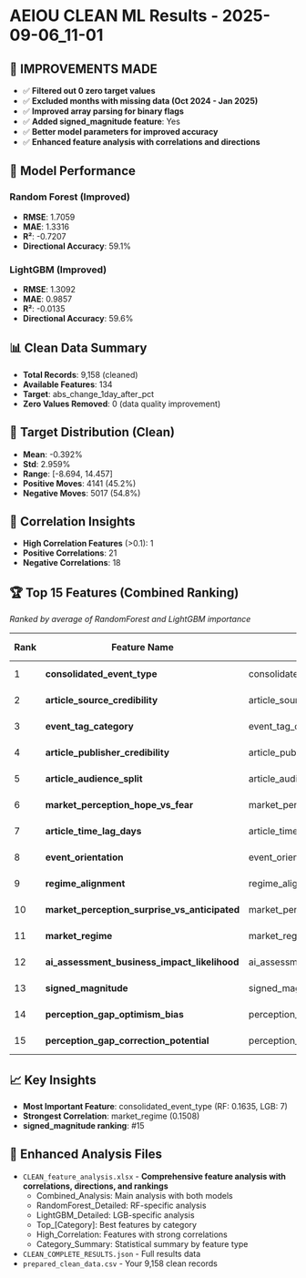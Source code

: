 # AEIOU CLEAN ML Results - 2025-09-06_11-01

## 🎯 IMPROVEMENTS MADE
- ✅ **Filtered out 0 zero target values**
- ✅ **Excluded months with missing data (Oct 2024 - Jan 2025)**
- ✅ **Improved array parsing for binary flags**
- ✅ **Added signed_magnitude feature**: Yes
- ✅ **Better model parameters for improved accuracy**
- ✅ **Enhanced feature analysis with correlations and directions**

## 🎯 Model Performance

### Random Forest (Improved)
- **RMSE**: 1.7059
- **MAE**: 1.3316
- **R²**: -0.7207
- **Directional Accuracy**: 59.1%

### LightGBM (Improved)
- **RMSE**: 1.3092
- **MAE**: 0.9857
- **R²**: -0.0135
- **Directional Accuracy**: 59.6%

## 📊 Clean Data Summary
- **Total Records**: 9,158 (cleaned)
- **Available Features**: 134
- **Target**: abs_change_1day_after_pct
- **Zero Values Removed**: 0 (data quality improvement)

## 🎯 Target Distribution (Clean)
- **Mean**: -0.392%
- **Std**: 2.959%
- **Range**: [-8.694, 14.457]
- **Positive Moves**: 4141 (45.2%)
- **Negative Moves**: 5017 (54.8%)

## 🔗 Correlation Insights
- **High Correlation Features** (>0.1): 1
- **Positive Correlations**: 21
- **Negative Correlations**: 18

## 🏆 Top 15 Features (Combined Ranking)
*Ranked by average of RandomForest and LightGBM importance*

| Rank | Feature Name | Specific Feature | Feature Category | RF Importance | LGB Importance | Correlation | Direction |
|------|-------------|------------------|------------------|---------------|----------------|-------------|-----------|
| 1 | **consolidated_event_type** | consolidated_event_type | Core Categorical | 0.1635 | 7 | -0.0220 | negative |
| 2 | **article_source_credibility** | article_source_credibility | Core Numerical | 0.1447 | 10 | 0.0252 | positive |
| 3 | **event_tag_category** | event_tag_category | Core Categorical | 0.0863 | 7 | 0.0432 | positive |
| 4 | **article_publisher_credibility** | article_publisher_credibility | Extended Numerical | 0.0707 | 7 | 0.0210 | positive |
| 5 | **article_audience_split** | article_audience_split | Core Categorical | 0.0587 | 2 | -0.0809 | negative |
| 6 | **market_perception_hope_vs_fear** | market_perception_hope_vs_fear | Extended Numerical | 0.0582 | 3 | 0.0164 | positive |
| 7 | **article_time_lag_days** | article_time_lag_days | Extended Numerical | 0.0513 | 6 | 0.0371 | positive |
| 8 | **event_orientation** | event_orientation | Core Categorical | 0.0571 | 2 | 0.0246 | positive |
| 9 | **regime_alignment** | regime_alignment | Extended Numerical | 0.0412 | 2 | 0.0655 | positive |
| 10 | **market_perception_surprise_vs_anticipated** | market_perception_surprise_vs_anticipated | Extended Numerical | 0.0155 | 2 | -0.0947 | negative |
| 11 | **market_regime** | market_regime | Core Categorical | 0.0276 | 1 | -0.1508 | negative |
| 12 | **ai_assessment_business_impact_likelihood** | ai_assessment_business_impact_likelihood | Extended Numerical | 0.0092 | 2 | -0.0125 | negative |
| 13 | **signed_magnitude** | signed_magnitude | Core Numerical | 0.0147 | 1 | 0.0334 | positive |
| 14 | **perception_gap_optimism_bias** | perception_gap_optimism_bias | Extended Numerical | 0.0097 | 1 | 0.0036 | positive |
| 15 | **perception_gap_correction_potential** | perception_gap_correction_potential | Extended Numerical | 0.0083 | 1 | 0.0228 | positive |

## 📈 Key Insights
- **Most Important Feature**: consolidated_event_type (RF: 0.1635, LGB: 7)
- **Strongest Correlation**: market_regime (0.1508)
- **signed_magnitude ranking**: #15

## 📁 Enhanced Analysis Files
- `CLEAN_feature_analysis.xlsx` - **Comprehensive feature analysis with correlations, directions, and rankings**
  - Combined_Analysis: Main analysis with both models
  - RandomForest_Detailed: RF-specific analysis  
  - LightGBM_Detailed: LGB-specific analysis
  - Top_[Category]: Best features by category
  - High_Correlation: Features with strong correlations
  - Category_Summary: Statistical summary by feature type
- `CLEAN_COMPLETE_RESULTS.json` - Full results data
- `prepared_clean_data.csv` - Your 9,158 clean records
